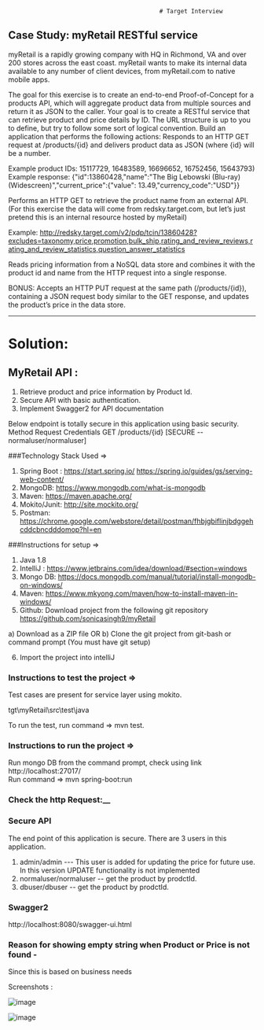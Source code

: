                                                # Target Interview

## __Case Study:  myRetail RESTful service__

myRetail is a rapidly growing company with HQ in Richmond, VA and over 200 stores across the east coast. myRetail wants to make its internal data available to any number of client devices, from myRetail.com to native mobile apps. 

The goal for this exercise is to create an end-to-end Proof-of-Concept for a products API, which will aggregate product data from multiple sources and return it as JSON to the caller. 
Your goal is to create a RESTful service that can retrieve product and price details by ID. The URL structure is up to you to define, but try to follow some sort of logical convention.
Build an application that performs the following actions: 
Responds to an HTTP GET request at /products/{id} and delivers product data as JSON (where {id} will be a number. 

Example product IDs: 15117729, 16483589, 16696652, 16752456, 15643793) 
Example response: {"id":13860428,"name":"The Big Lebowski (Blu-ray) (Widescreen)","current_price":{"value": 13.49,"currency_code":"USD"}}

Performs an HTTP GET to retrieve the product name from an external API. (For this exercise the data will come from redsky.target.com, but let’s just pretend this is an internal resource hosted by myRetail) 

Example: http://redsky.target.com/v2/pdp/tcin/13860428?excludes=taxonomy,price,promotion,bulk_ship,rating_and_review_reviews,rating_and_review_statistics,question_answer_statistics

Reads pricing information from a NoSQL data store and combines it with the product id and name from the HTTP request into a single response. 

BONUS: Accepts an HTTP PUT request at the same path (/products/{id}), containing a JSON request body similar to the GET response, and updates the product’s price in the data store. 

*********************************************************************************************************************************
# __Solution:__

## MyRetail API :

<ol>
  <li>Retrieve product and price information by Product Id.</li>
  <li>Secure API with basic authentication.</li>	
  <li>Implement Swagger2 for API documentation</li>
</ol>
Below endpoint is totally secure in this application using basic security. 
                                   Method               Request                   Credentials
                                     GET              /products/{id}              [SECURE -- normaluser/normaluser]
					

###Technology Stack Used =>

1. Spring Boot : 
	https://start.spring.io/
	https://spring.io/guides/gs/serving-web-content/ 
2. MongoDB:
	https://www.mongodb.com/what-is-mongodb 
3. Maven:
	https://maven.apache.org/ 
4. Mokito/Junit:
	http://site.mockito.org/ 
5. Postman: 
	https://chrome.google.com/webstore/detail/postman/fhbjgbiflinjbdggehcddcbncdddomop?hl=en 

###Instructions for setup =>

1. Java 1.8
2. IntelliJ  : https://www.jetbrains.com/idea/download/#section=windows
3. Mongo DB: https://docs.mongodb.com/manual/tutorial/install-mongodb-on-windows/
4. Maven: https://www.mkyong.com/maven/how-to-install-maven-in-windows/ 
5. Github:
Download project from the following git repository
https://github.com/sonicasingh9/myRetail

a) Download as a ZIP file   OR
b) Clone the git project from git-bash or command prompt (You must have git setup)

6. Import the project into intelliJ


### Instructions to test the project =>

Test cases are present for service layer using mokito.

tgt\myRetail\src\test\java

To run the test, run command  => mvn test.

### Instructions to run the project =>

Run mongo DB from the command prompt, check using link http://localhost:27017/  
Run command => mvn spring-boot:run 

### Check the http Request:__

### Secure API
The end point of this application is secure. There are 3 users in this application.
1. admin/admin   --- This user is added for updating the price for future use. In this version UPDATE functionality is not implemented 
2. normaluser/normaluser  --  get the product by prodctId.
3. dbuser/dbuser  -- get the product by prodctId.

###  Swagger2 
http://localhost:8080/swagger-ui.html

### Reason for showing empty string when Product or Price is not found - 
Since this is based on business needs


Screenshots : 

![image](https://user-images.githubusercontent.com/54973376/85398214-81fd9400-b572-11ea-945d-4f64ce8bb84f.png)

![image](https://user-images.githubusercontent.com/54973376/85398189-7a3def80-b572-11ea-8f72-015757297488.png)
